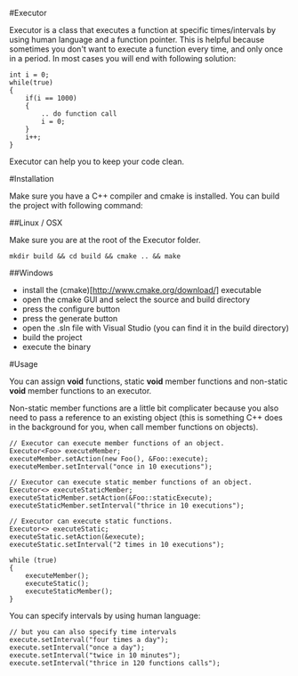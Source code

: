 #Executor

Executor is a class that executes a function at specific times/intervals by using human language and a function pointer. This is helpful because sometimes you don't want to execute a function every time, and only once in a period. In most cases you will end with following solution:

	int i = 0;
	while(true)
	{
		if(i == 1000)
		{
			.. do function call	
			i = 0;
		}
		i++;
	}

Executor can help you to keep your code clean.

#Installation

Make sure you have a C++ compiler and cmake is installed. You can build the project with following command:

##Linux / OSX

Make sure you are at the root of the Executor folder.

	mkdir build && cd build && cmake .. && make

##Windows

* install the (cmake)[http://www.cmake.org/download/] executable
* open the cmake GUI and select the source and build directory
* press the configure button
* press the generate button
* open the .sln file with Visual Studio (you can find it in the build directory)
* build the project
* execute the binary

#Usage

You can assign **void** functions, static **void** member functions and non-static **void** member functions to an executor.

Non-static member functions are a little bit complicater because you also need to pass a reference to an existing object (this is something C++ does in the background for you, when call member functions on objects).

	// Executor can execute member functions of an object.
	Executor<Foo> executeMember;
	executeMember.setAction(new Foo(), &Foo::execute);
	executeMember.setInterval("once in 10 executions");

	// Executor can execute static member functions of an object.
	Executor<> executeStaticMember;
	executeStaticMember.setAction(&Foo::staticExecute);
	executeStaticMember.setInterval("thrice in 10 executions");

	// Executor can execute static functions.
	Executor<> executeStatic;
	executeStatic.setAction(&execute);
	executeStatic.setInterval("2 times in 10 executions");

	while (true)
	{
		executeMember();
		executeStatic();
		executeStaticMember();
	}

You can specify intervals by using human language:

	// but you can also specify time intervals
	execute.setInterval("four times a day");
	execute.setInterval("once a day");
	execute.setInterval("twice in 10 minutes");
	execute.setInterval("thrice in 120 functions calls");
